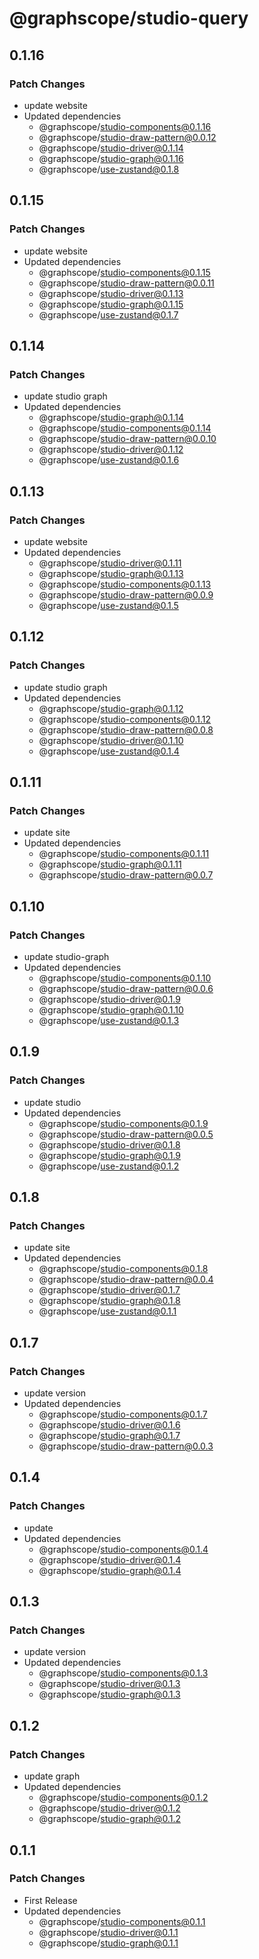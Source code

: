 # @graphscope/studio-query

## 0.1.16

### Patch Changes

- update website
- Updated dependencies
  - @graphscope/studio-components@0.1.16
  - @graphscope/studio-draw-pattern@0.0.12
  - @graphscope/studio-driver@0.1.14
  - @graphscope/studio-graph@0.1.16
  - @graphscope/use-zustand@0.1.8

## 0.1.15

### Patch Changes

- update website
- Updated dependencies
  - @graphscope/studio-components@0.1.15
  - @graphscope/studio-draw-pattern@0.0.11
  - @graphscope/studio-driver@0.1.13
  - @graphscope/studio-graph@0.1.15
  - @graphscope/use-zustand@0.1.7

## 0.1.14

### Patch Changes

- update studio graph
- Updated dependencies
  - @graphscope/studio-graph@0.1.14
  - @graphscope/studio-components@0.1.14
  - @graphscope/studio-draw-pattern@0.0.10
  - @graphscope/studio-driver@0.1.12
  - @graphscope/use-zustand@0.1.6

## 0.1.13

### Patch Changes

- update website
- Updated dependencies
  - @graphscope/studio-driver@0.1.11
  - @graphscope/studio-graph@0.1.13
  - @graphscope/studio-components@0.1.13
  - @graphscope/studio-draw-pattern@0.0.9
  - @graphscope/use-zustand@0.1.5

## 0.1.12

### Patch Changes

- update studio graph
- Updated dependencies
  - @graphscope/studio-graph@0.1.12
  - @graphscope/studio-components@0.1.12
  - @graphscope/studio-draw-pattern@0.0.8
  - @graphscope/studio-driver@0.1.10
  - @graphscope/use-zustand@0.1.4

## 0.1.11

### Patch Changes

- update site
- Updated dependencies
  - @graphscope/studio-components@0.1.11
  - @graphscope/studio-graph@0.1.11
  - @graphscope/studio-draw-pattern@0.0.7

## 0.1.10

### Patch Changes

- update studio-graph
- Updated dependencies
  - @graphscope/studio-components@0.1.10
  - @graphscope/studio-draw-pattern@0.0.6
  - @graphscope/studio-driver@0.1.9
  - @graphscope/studio-graph@0.1.10
  - @graphscope/use-zustand@0.1.3

## 0.1.9

### Patch Changes

- update studio
- Updated dependencies
  - @graphscope/studio-components@0.1.9
  - @graphscope/studio-draw-pattern@0.0.5
  - @graphscope/studio-driver@0.1.8
  - @graphscope/studio-graph@0.1.9
  - @graphscope/use-zustand@0.1.2

## 0.1.8

### Patch Changes

- update site
- Updated dependencies
  - @graphscope/studio-components@0.1.8
  - @graphscope/studio-draw-pattern@0.0.4
  - @graphscope/studio-driver@0.1.7
  - @graphscope/studio-graph@0.1.8
  - @graphscope/use-zustand@0.1.1

## 0.1.7

### Patch Changes

- update version
- Updated dependencies
  - @graphscope/studio-components@0.1.7
  - @graphscope/studio-driver@0.1.6
  - @graphscope/studio-graph@0.1.7
  - @graphscope/studio-draw-pattern@0.0.3

## 0.1.4

### Patch Changes

- update
- Updated dependencies
  - @graphscope/studio-components@0.1.4
  - @graphscope/studio-driver@0.1.4
  - @graphscope/studio-graph@0.1.4

## 0.1.3

### Patch Changes

- update version
- Updated dependencies
  - @graphscope/studio-components@0.1.3
  - @graphscope/studio-driver@0.1.3
  - @graphscope/studio-graph@0.1.3

## 0.1.2

### Patch Changes

- update graph
- Updated dependencies
  - @graphscope/studio-components@0.1.2
  - @graphscope/studio-driver@0.1.2
  - @graphscope/studio-graph@0.1.2

## 0.1.1

### Patch Changes

- First Release
- Updated dependencies
  - @graphscope/studio-components@0.1.1
  - @graphscope/studio-driver@0.1.1
  - @graphscope/studio-graph@0.1.1
